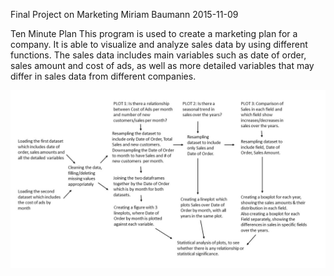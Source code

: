Final Project on Marketing
Miriam Baumann
2015-11-09

Ten Minute Plan
This program is used to create a marketing plan for a company. It is able to visualize and analyze sales data by using different functions. 
The sales data includes main variables such as date of order, sales amount  and cost of ads, as well as more detailed variables that may 
differ in sales data from different companies. 

![Alt text](Flowchart_Final_Project.jpg)

